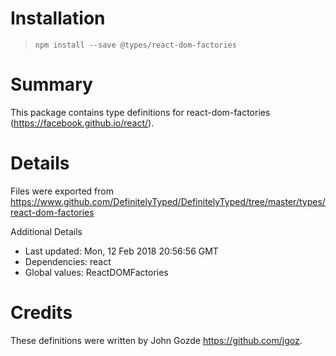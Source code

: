 # Installation
> `npm install --save @types/react-dom-factories`

# Summary
This package contains type definitions for react-dom-factories (https://facebook.github.io/react/).

# Details
Files were exported from https://www.github.com/DefinitelyTyped/DefinitelyTyped/tree/master/types/react-dom-factories

Additional Details
 * Last updated: Mon, 12 Feb 2018 20:56:56 GMT
 * Dependencies: react
 * Global values: ReactDOMFactories

# Credits
These definitions were written by John Gozde <https://github.com/jgoz>.
